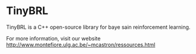 TinyBRL
=======

TinyBRL is a C++ open-source library for baye sain reinforcement learning.

For more information, visit our website http://www.montefiore.ulg.ac.be/~mcastron/ressources.html
